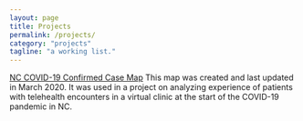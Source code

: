 ```yaml
---
layout: page
title: Projects
permalink: /projects/
category: "projects"
tagline: "a working list."
---
```


[NC COVID-19 Confirmed Case Map](https://pillaim.github.io/NC_COVID19_Map/)
This map was created and last updated in March 2020. It was used in a project on analyzing experience of patients with telehealth encounters in a virtual clinic at the start of the COVID-19 pandemic in NC.
